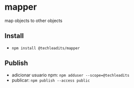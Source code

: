 # mapper
map objects to other objects

## Install
- `npm install @techleadits/mapper`

## Publish
- adicionar usuario npm: `npm adduser --scope=@techleadits`
- publicar: `npm publish --access public`